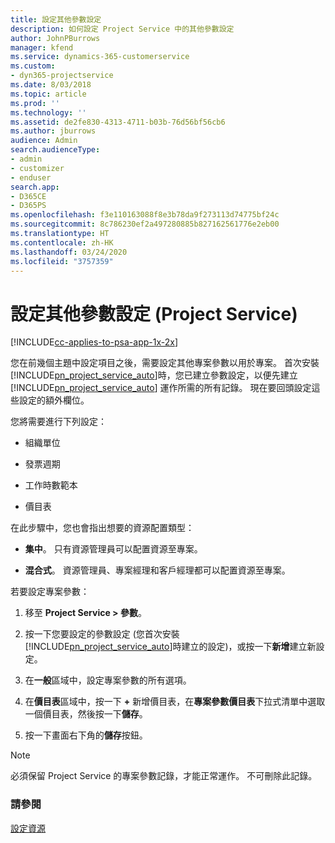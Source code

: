 ```yaml
---
title: 設定其他參數設定
description: 如何設定 Project Service 中的其他參數設定
author: JohnPBurrows
manager: kfend
ms.service: dynamics-365-customerservice
ms.custom:
- dyn365-projectservice
ms.date: 8/03/2018
ms.topic: article
ms.prod: ''
ms.technology: ''
ms.assetid: de2fe830-4313-4711-b03b-76d56bf56cb6
ms.author: jburrows
audience: Admin
search.audienceType:
- admin
- customizer
- enduser
search.app:
- D365CE
- D365PS
ms.openlocfilehash: f3e110163088f8e3b78da9f273113d74775bf24c
ms.sourcegitcommit: 8c786230ef2a497280885b827162561776e2eb00
ms.translationtype: HT
ms.contentlocale: zh-HK
ms.lasthandoff: 03/24/2020
ms.locfileid: "3757359"
---
```

# <a name="configure-additional-parameter-settings-project-service"></a>設定其他參數設定 (Project Service)

[!INCLUDE[cc-applies-to-psa-app-1x-2x](../includes/cc-applies-to-psa-app-1x-2x.md)]

您在前幾個主題中設定項目之後，需要設定其他專案參數以用於專案。 首次安裝 [!INCLUDE[pn_project_service_auto](../includes/pn-project-service-auto.md)]時，您已建立參數設定，以便先建立 [!INCLUDE[pn_project_service_auto](../includes/pn-project-service-auto.md)] 運作所需的所有記錄。 現在要回頭設定這些設定的額外欄位。  
  
 您將需要進行下列設定：  
  
-   組織單位  
  
-   發票週期  
  
-   工作時數範本  
  
-   價目表  
 
在此步驟中，您也會指出想要的資源配置類型：  
  
- **集中**。 只有資源管理員可以配置資源至專案。  
  
- **混合式**。 資源管理員、專案經理和客戶經理都可以配置資源至專案。  
  
 
若要設定專案參數：  
  
1. 移至 **Project Service > 參數**。  
  
2. 按一下您要設定的參數設定 (您首次安裝 [!INCLUDE[pn_project_service_auto](../includes/pn-project-service-auto.md)]時建立的設定)，或按一下**新增**建立新設定。  
  
3. 在**一般**區域中，設定專案參數的所有選項。  
  
4. 在**價目表**區域中，按一下 **+** 新增價目表，在**專案參數價目表**下拉式清單中選取一個價目表，然後按一下**儲存**。  
  
5. 按一下畫面右下角的**儲存**按鈕。  

> [!NOTE]
> 必須保留 Project Service 的專案參數記錄，才能正常運作。 不可刪除此記錄。

### <a name="see-also"></a>請參閱  
 [設定資源](../project-service/set-up-resources.md)
